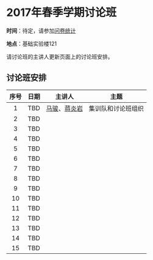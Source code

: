 # 2017年春季学期讨论班

**时间**：待定，请参加[问卷统计](https://wj.qq.com/s/1107542/0cb5/)

**地点**：基础实验楼121

请讨论班的主讲人更新页面上的讨论班安排。

## 讨论班安排

|  序号  |  日期  |                   主讲人                    |    主题     |
| :--: | :--: | :--------------------------------------: | :-------: |
|  1   | TBD  | [马骏](http://moon.nju.edu.cn/people/junma/)、[蒋炎岩](http://moon.nju.edu.cn/~jyy) | 集训队和讨论班组织 |
|  2   | TBD  |                                          |           |
|  3   | TBD  |                                          |           |
|  4   | TBD  |                                          |           |
|  5   | TBD  |                                          |           |
|  6   | TBD  |                                          |           |
|  7   | TBD  |                                          |           |
|  8   | TBD  |                                          |           |
|  9   | TBD  |                                          |           |
|  10  | TBD  |                                          |           |
|  11  | TBD  |                                          |           |
|  12  | TBD  |                                          |           |
|  13  | TBD  |                                          |           |
|  14  | TBD  |                                          |           |
|  15  | TBD  |                                          |           |

